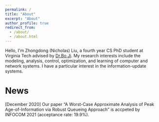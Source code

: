 ```yaml
---
permalink: /
title: "About"
excerpt: "About"
author_profile: true
redirect_from: 
  - /about/
  - /about.html
---
```


Hello, I'm Zhongdong (Nicholas) Liu, a fourth year CS PhD student at Virginia Tech advised by [Dr.Bo Ji](https://people.cs.vt.edu/boji/). My research interests include the modeling, analysis, control, optimization, and learning of computer and network systems. I have a particular interest in the information-update systems. 

News
======
[December 2020] Our paper “A Worst-Case Approximate Analysis of Peak Age-of-Information via Robust Queueing Approach” is accpeted by INFOCOM 2021  (acceptance rate: 19.9%).
